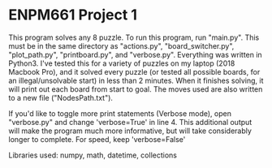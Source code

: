 # ENPM661 Project 1

This program solves any 8 puzzle. To run this program, run "main.py". This must be in the same directory as "actions.py", "board_switcher.py", "plot_path.py", "printboard.py", and "verbose.py". Everything was written in Python3. I've tested this for a variety of puzzles on my laptop (2018 Macbook Pro), and it solved every puzzle (or tested all possible boards, for an illegal/unsolvable start) in less than 2 minutes. When it finishes solving, it will print out each board from start to goal. The moves used are also written to a new file ("NodesPath.txt").

If you'd like to toggle more print statements (Verbose mode), open "verbose.py" and change 'verbose=True' in line 4. This additional output will make the program much more informative, but will take considerably longer to complete. For speed, keep 'verbose=False'


Libraries used: numpy, math, datetime, collections